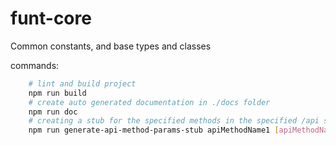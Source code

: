 # funt-core

Common constants, and base types and classes

commands:

```bash
    # lint and build project
    npm run build
    # create auto generated documentation in ./docs folder
    npm run doc
    # creating a stub for the specified methods in the specified /api subfolder
    npm run generate-api-method-params-stub apiMethodName1 [apiMethodName] apiSubfolderName
```
